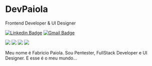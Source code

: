 # DevPaiola

Frontend Developer & UI Designer

[![Linkedin Badge](https://img.shields.io/badge/-Fabricio%20Paiola-986DFF?style=flat-square&logo=Linkedin&logoColor=white&link=https://www.linkedin.com/in/fabr%C3%ADcio-paiola-246923241/)](https://www.linkedin.com/in/fabr%C3%ADcio-paiola-246923241/) 
[![Gmail Badge](https://img.shields.io/badge/-devpaiola@gmail.com-986DFF?style=flat-square&logo=Gmail&logoColor=white&link=mailto:devpaiola@gmail.com)](mailto:devpaiola@gmail.com)

 
 <div align="left">
  <div> 
<img src="https://img.shields.io/badge/HTML-e06b12?style=for-the-badge&logo=html5&logoColor=white" />
<img src="https://img.shields.io/badge/CSS-1283e0?&style=for-the-badge&logo=css3&logoColor=white" />
<img src="https://img.shields.io/badge/Python-F7DF1E?style=for-the-badge&logo=python&logoColor=blue" />
<img src="https://img.shields.io/badge/Node.js-43853D?style=for-the-badge&logo=node.js&logoColor=white"/> <br/>
 

 </div>

Meu nome é Fabricio Paiola. Sou Pentester, FullStack Developer e UI Designer.
E esse é o meu mundo...
